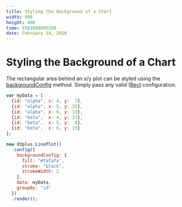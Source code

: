 ```yaml
---
title: Styling the Background of a Chart
width: 990
height: 400
time: 1581698095208
date: February 14, 2020
---
```


# Styling the Background of a Chart

The rectangular area behind an x/y plot can be styled using the [backgroundConfig](http://d3plus.org/docs/#Plot.backgroundConfig) method. Simply pass any valid ([Rect](http://d3plus.org/docs/#Rect) configuration.

```js
var myData = [
  {id: "alpha", x: 4, y:  7},
  {id: "alpha", x: 5, y: 25},
  {id: "alpha", x: 6, y: 13},
  {id: "beta",  x: 4, y: 17},
  {id: "beta",  x: 5, y:  8},
  {id: "beta",  x: 6, y: 13}
];

new d3plus.LinePlot()
  .config({
    backgroundConfig: {
      fill: "#fafafa",
      stroke: "black",
      strokeWidth: 2
    },
    data: myData,
    groupBy: "id"
  })
  .render();
```
